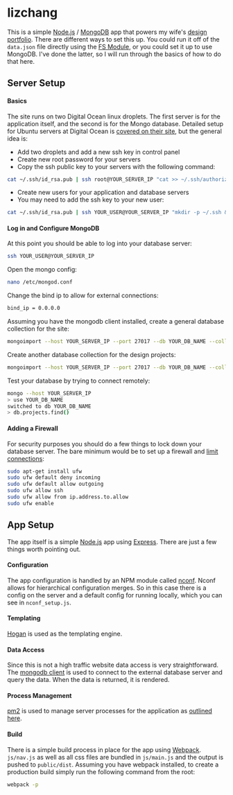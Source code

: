 # lizchang

This is a simple [Node.js](https://nodejs.org/) / [MongoDB](https://www.mongodb.com/) app that powers my wife's [design portfolio](http://lizchangdesign.com). There are different ways to set this up. You could run it off of the `data.json` file directly using the [FS Module](https://nodejs.org/api/fs.html), or you could set it up to use MongoDB. I've done the latter, so I will run through the basics of how to do that here.

## Server Setup

#### Basics

The site runs on two Digital Ocean linux droplets. The first server is for the application itself, and the second is for the Mongo database. Detailed setup for Ubuntu servers at Digital Ocean is [covered on their site](https://www.digitalocean.com/community/tutorials/initial-server-setup-with-ubuntu-14-04), but the general idea is:

* Add two droplets and add a new ssh key in control panel
* Create new root password for your servers
* Copy the ssh public key to your servers with the following command:
```bash
cat ~/.ssh/id_rsa.pub | ssh root@YOUR_SERVER_IP "cat >> ~/.ssh/authorized_keys"
```
* Create new users for your application and database servers
* You may need to add the ssh key to your new user:
```bash
cat ~/.ssh/id_rsa.pub | ssh YOUR_USER@YOUR_SERVER_IP "mkdir -p ~/.ssh && cat >>  ~/.ssh/authorized_keys"
```

#### Log in and Configure MongoDB

At this point you should be able to log into your database server:
```bash
ssh YOUR_USER@YOUR_SERVER_IP
```

Open the mongo config:
```bash
nano /etc/mongod.conf
```

Change the bind ip to allow for external connections:
```bash
bind_ip = 0.0.0.0
```

Assuming you have the mongodb client installed, create a general database collection for the site:
```bash
mongoimport --host YOUR_SERVER_IP --port 27017 --db YOUR_DB_NAME --collection site --drop --file data-mongo-site.json
```

Create another database collection for the design projects:
```bash
mongoimport --host YOUR_SERVER_IP --port 27017 --db YOUR_DB_NAME --collection projects --drop --file data-mongo-projects.json
```

Test your database by trying to connect remotely:
```bash
mongo --host YOUR_SERVER_IP
> use YOUR_DB_NAME
switched to db YOUR_DB_NAME
> db.projects.find()
```

#### Adding a Firewall

For security purposes you should do a few things to lock down your database server. The bare minimum would be to set up a firewall and [limit connections](https://www.digitalocean.com/community/tutorials/how-to-use-the-mongodb-one-click-application#accessing-remotely):

```bash
sudo apt-get install ufw
sudo ufw default deny incoming
sudo ufw default allow outgoing
sudo ufw allow ssh
sudo ufw allow from ip.address.to.allow
sudo ufw enable
```

## App Setup

The app itself is a simple [Node.js](https://nodejs.org/) app using [Express](http://expressjs.com/). There are just a few things worth pointing out.

#### Configuration

The app configuration is handled by an NPM module called [nconf](https://github.com/indexzero/nconf). Nconf allows for hierarchical configuration merges. So in this case there is a config on the server and a default config for running locally, which you can see in `nconf_setup.js`.

#### Templating

[Hogan](http://twitter.github.io/hogan.js/) is used as the templating engine.

#### Data Access

Since this is not a high traffic website data access is very straightforward.  The [mongodb client](https://mongodb.github.io/node-mongodb-native/api-generated/mongoclient.html) is used to connect to the external database server and query the data. When the data is returned, it is rendered.

#### Process Management

[pm2](http://pm2.keymetrics.io/) is used to manage server processes for the application as [outlined here](https://www.digitalocean.com/community/tutorials/how-to-set-up-a-node-js-application-for-production-on-ubuntu-14-04#manage-application-with-pm2).

#### Build

There is a simple build process in place for the app using [Webpack](http://webpack.github.io/). `js/nav.js` as well as all css files are bundled in `js/main.js` and the output is pushed to `public/dist`. Assuming you have webpack installed, to create a production build simply run the following command from the root:

```bash
webpack -p
```
